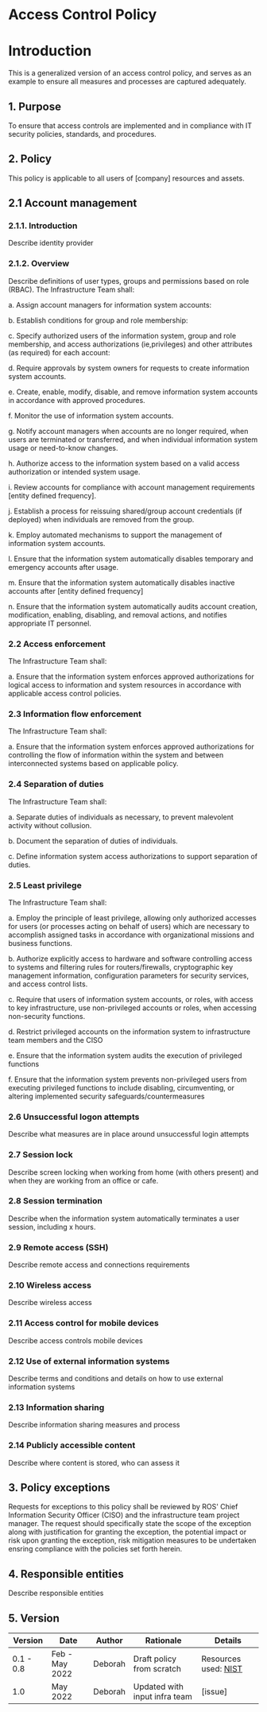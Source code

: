 
# Access Control Policy

# Introduction

This is a generalized version of an access control policy, and serves as an example to ensure all measures and processes are captured adequately.

## 1. Purpose

To ensure that access controls are implemented and in compliance with IT security policies, standards, and procedures. 

## 2. Policy

This policy is applicable to all users of [company] resources and assets.

## 2.1 Account management

### 2.1.1. Introduction

Describe identity provider 

### 2.1.2. Overview 

Describe definitions of user types, groups and permissions based on role (RBAC). The Infrastructure Team shall:

a. Assign account managers for information system accounts:

b. Establish conditions for group and role membership:

c. Specify authorized users of the information system, group and role membership, and access authorizations (ie,privileges) and other attributes (as required) for each account:

d. Require approvals by system owners for requests to create information system accounts.

e. Create, enable, modify, disable, and remove information system accounts in accordance with approved procedures.

f. Monitor the use of information system accounts.

g. Notify account managers when accounts are no longer required, when users are terminated or transferred, and when individual information system usage or need-to-know changes.

h. Authorize access to the information system based on a valid access authorization or intended system usage.

i. Review accounts for compliance with account management requirements [entity defined frequency].

j. Establish a process for reissuing shared/group account credentials (if deployed) when individuals are removed from the group.

k. Employ automated mechanisms to support the management of information system accounts.

l. Ensure that the information system automatically disables temporary and emergency accounts after usage.

m. Ensure that the information system automatically disables inactive accounts after [entity defined frequency]

n. Ensure that the information system automatically audits account creation, modification, enabling, disabling, and removal actions, and notifies appropriate IT personnel.

### 2.2 Access enforcement

The Infrastructure Team shall:

a. Ensure that the information system enforces approved authorizations for logical access to information and system resources in accordance with applicable access control policies.

### 2.3 Information flow enforcement

The Infrastructure Team shall:

a. Ensure that the information system enforces approved authorizations for controlling the flow of information within the system and between interconnected systems based on applicable policy.

### 2.4 Separation of duties

The Infrastructure Team shall:

a. Separate duties of individuals as necessary, to prevent malevolent activity without collusion.

b. Document the separation of duties of individuals.

c. Define information system access authorizations to support separation of duties.

### 2.5 Least privilege

The Infrastructure Team shall:

a. Employ the principle of least privilege, allowing only authorized accesses for users (or processes acting on behalf of users) which are necessary to accomplish assigned tasks in accordance with organizational missions and business functions.

b. Authorize explicitly access to hardware and software controlling access to systems and filtering rules for routers/firewalls, cryptographic key management information, configuration parameters for security services, and access control lists.

c. Require that users of information system accounts, or roles, with access to key infrastructure, use non-privileged accounts or roles, when accessing non-security functions.

d. Restrict privileged accounts on the information system to infrastructure team members and the CISO 

e. Ensure that the information system audits the execution of privileged functions

f. Ensure that the information system prevents non-privileged users from executing privileged functions to include disabling, circumventing, or altering implemented security safeguards/countermeasures


### 2.6 Unsuccessful logon attempts

Describe what measures are in place around unsuccessful login attempts

### 2.7 Session lock

Describe screen locking when working from home (with others present) and when they are working from an office or cafe.

### 2.8 Session termination

Describe when the information system automatically terminates a user session, including x hours.

### 2.9 Remote access (SSH)

Describe remote access and connections requirements

### 2.10 Wireless access

Describe wireless access

### 2.11 Access control for mobile devices

Describe access controls mobile devices

### 2.12 Use of external information systems

Describe terms and conditions and details on how to use external information systems

### 2.13 Information sharing

Describe information sharing measures and process

### 2.14 Publicly accessible content

Describe where content is stored, who can assess it 

## 3. Policy exceptions

Requests for exceptions to this policy shall be reviewed by ROS' Chief Information Security Officer (CISO) and the infrastructure team project manager. 
The request should specifically state the scope of the exception along with justification for granting the exception, the potential impact or risk upon 
granting the exception, risk mitigation measures to be undertaken ensring compliance with the policies set forth herein. 

## 4. Responsible entities

Describe responsible entities

## 5. Version

| Version | Date | Author | Rationale | Details |
| ------ | ------ | ------ | ------ | ------ |
| 0.1 - 0.8 | Feb - May 2022 | Deborah | Draft policy from scratch | Resources used: [NIST](https://csrc.nist.gov/Projects/Access-Control-Policy-and-Implementation-Guides)
| 1.0 | May 2022 | Deborah | Updated with input infra team | [issue]

